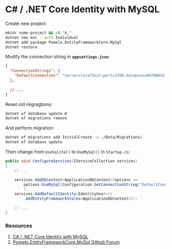 # C# / .NET Core Identity with MySQL
Create new project:
```bash
mkidr some-project && cd "$_"
dotnet new mvc --auth Individual
dotnet add package Pomelo.EntityFrameworkCore.MySql
dotnet restore
```

Modify the connection string in **`appsettings.json`**:
```json
{
  "ConnectionStrings": {
    "DefaultConnection": "server=localhost;port=3306;database=DATABASE;user=USERNAME;password=PASSWORD;CharSet=utf8;SslMode=none;"
  },
  
  // ...
}
```

Reset old migragtions:
```bash
dotnet ef database update 0
dotnet ef migrations remove
```

And perform migration:
```bash
dotnet ef migrations add InitialCreate -o ./Data/Migrations/
dotnet ef database update
```

Then change from `UseSqlite()` to `UseMySql()` in `Startup.cs`:
```c#
public void ConfigureServices(IServiceCollection services)
{
    // ...

    services.AddDbContext<ApplicationDbContext>(options =>
        options.UseMySql(Configuration.GetConnectionString("DefaultConnection"))
        );
    services.AddDefaultIdentity<IdentityUser>()
        .AddEntityFrameworkStores<ApplicationDbContext>();

    // ...
}
```

### Resources
1. [C# / .NET Core Identity with MySQL](https://retifrav.github.io/blog/2018/03/20/csharp-dotnet-core-identity-mysql/#net-core-21)
2. [Pomelo.EntityFrameworkCore.MySql Github Forum](https://github.com/PomeloFoundation/Pomelo.EntityFrameworkCore.MySql/issues/679)
